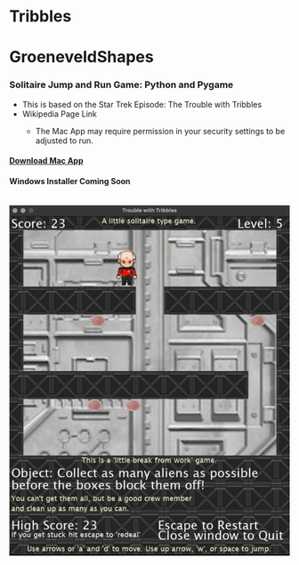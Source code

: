 # Tribbles
# GroeneveldShapes


<h3>
Solitaire Jump and Run Game: Python and Pygame
</h3>
<ul>
  <li>This is based on the Star Trek Episode: The Trouble with Tribbles</li>
  <li><a "https://en.wikipedia.org/wiki/The_Trouble_with_Tribbles#:~:text=%22The%20Trouble%20with%20Tribbles%22%20is,broadcast%20on%20December%2029%2C%201967." target="_blank" rel="noopener noreferrer">Wikipedia Page Link</a></li>
  <ul>
    <li>The Mac App may require permission in your security settings to be adjusted to run.</li>
  </ul>
</ul>
<h4><a href="https://drive.google.com/file/d/1WibpVXTWjb2BUUKq05K7WGRSmMQuKwbQ/view?usp=sharing" target="_blank" rel="noopener noreferrer">Download Mac App</a></h4>
<h4>Windows Installer Coming Soon</h4>
<br>
<img src="https://github.com/groeneveldwoodstock/Tribbles/blob/main/screenshot.png" alt="Screen Shot">
  </body>
